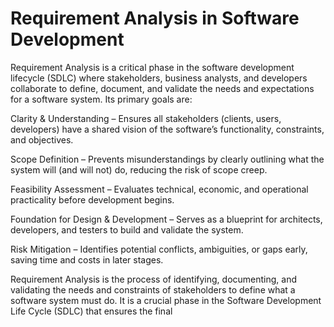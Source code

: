 # Requirement Analysis in Software Development

Requirement Analysis is a critical phase in the software development lifecycle (SDLC) where stakeholders, business analysts, and developers collaborate to define, document, and validate the needs and expectations for a software system. Its primary goals are:

Clarity & Understanding – Ensures all stakeholders (clients, users, developers) have a shared vision of the software’s functionality, constraints, and objectives.

Scope Definition – Prevents misunderstandings by clearly outlining what the system will (and will not) do, reducing the risk of scope creep.

Feasibility Assessment – Evaluates technical, economic, and operational practicality before development begins.

Foundation for Design & Development – Serves as a blueprint for architects, developers, and testers to build and validate the system.

Risk Mitigation – Identifies potential conflicts, ambiguities, or gaps early, saving time and costs in later stages.

Requirement Analysis is the process of identifying, documenting, and validating the needs and constraints of stakeholders to define what a software system must do. It is a crucial phase in the Software Development Life Cycle (SDLC) that ensures the final
